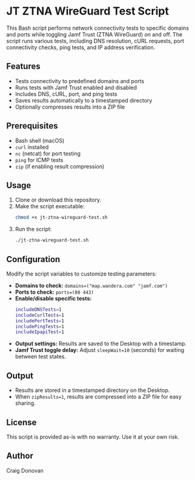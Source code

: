 # JT ZTNA WireGuard Test Script

This Bash script performs network connectivity tests to specific domains and ports while toggling Jamf Trust (ZTNA WireGuard) on and off. The script runs various tests, including DNS resolution, cURL requests, port connectivity checks, ping tests, and IP address verification.

## Features
- Tests connectivity to predefined domains and ports
- Runs tests with Jamf Trust enabled and disabled
- Includes DNS, cURL, port, and ping tests
- Saves results automatically to a timestamped directory
- Optionally compresses results into a ZIP file

## Prerequisites
- Bash shell (macOS)
- `curl` installed
- `nc` (netcat) for port testing
- `ping` for ICMP tests
- `zip` (if enabling result compression)

## Usage
1. Clone or download this repository.
2. Make the script executable:
   ```bash
   chmod +x jt-ztna-wireguard-test.sh
   ```
3. Run the script:
   ```bash
   ./jt-ztna-wireguard-test.sh
   ```

## Configuration
Modify the script variables to customize testing parameters:
- **Domains to check:** `domains=("map.wandera.com" "jamf.com")`
- **Ports to check:** `ports=(80 443)`
- **Enable/disable specific tests:**
  ```bash
  includeDNSTests=1
  includeCurlTests=1
  includePortTests=1
  includePingTests=1
  includeIpapiTest=1
  ```
- **Output settings:** Results are saved to the Desktop with a timestamp.
- **Jamf Trust toggle delay:** Adjust `sleepWait=10` (seconds) for waiting between test states.

## Output
- Results are stored in a timestamped directory on the Desktop.
- When `zipResults=1`, results are compressed into a ZIP file for easy sharing.

## License
This script is provided as-is with no warranty. Use it at your own risk.

## Author

Craig Donovan